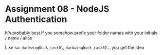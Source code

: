 # Assignment 08 - NodeJS Authentication #
It's probably best if you somehow prefix your folder names with your initials / name / alias

Like so: `darkwingDuck_task01`, `darkwingDuck_task02`... you get the idea 